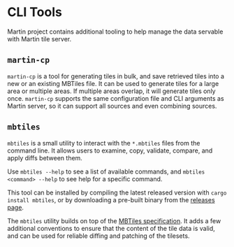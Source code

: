 # CLI Tools

Martin project contains additional tooling to help manage the data servable with Martin tile server.

## `martin-cp`

`martin-cp` is a tool for generating tiles in bulk, and save retrieved tiles into a new or an existing MBTiles file. It can be used to generate tiles for a large area or multiple areas. If multiple areas overlap, it will generate tiles only once. `martin-cp` supports the same configuration file and CLI arguments as Martin server, so it can support all sources and even combining sources.

## `mbtiles`

`mbtiles` is a small utility to interact with the `*.mbtiles` files from the command line. It allows users to examine, copy, validate, compare, and apply diffs between them.

Use `mbtiles --help` to see a list of available commands, and `mbtiles <command> --help` to see help for a specific command.

This tool can be installed by compiling the latest released version with `cargo install mbtiles`, or by downloading a pre-built binary from the [releases page](https://github.com/maplibre/martin/releases/latest).

The `mbtiles` utility builds on top of the [MBTiles specification](https://github.com/mapbox/mbtiles-spec). It adds a few additional conventions to ensure that the content of the tile data is valid, and can be used for reliable diffing and patching of the tilesets.

